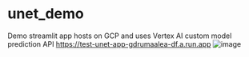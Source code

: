 # unet_demo
Demo streamlit app hosts on GCP and uses Vertex AI custom model prediction API
https://test-unet-app-gdrumaalea-df.a.run.app
![image](https://user-images.githubusercontent.com/45809102/150042977-6246771c-43e8-4215-a22e-2c3650bf686c.png)
